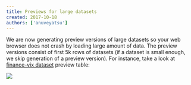 ```yaml
---
title: Previews for large datasets
created: 2017-10-18
authors: ['anuveyatsu']
---
```


We are now generating preview versions of large datasets so your web browser does not crash by loading large amount of data. The preview versions consist of first 5k rows of datasets (if a dataset is small enough, we skip generation of a preview version). For instance, take a look at [finance-vix dataset][finance-vix] preview table:

![](/static/img/docs/preview-table.png)

[finance-vix]: /core/finance-vix
